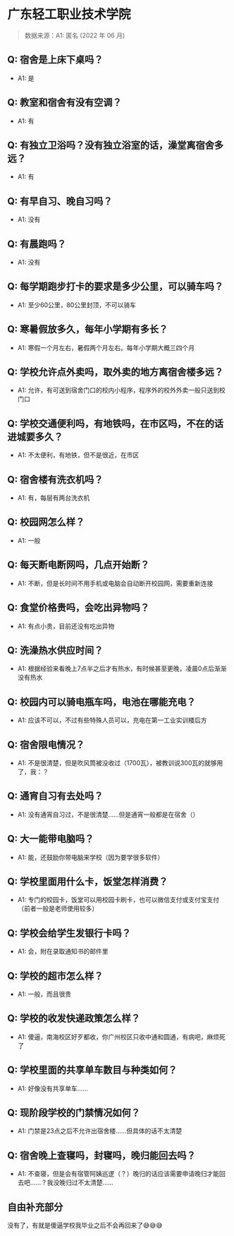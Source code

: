 # 广东轻工职业技术学院

> 数据来源：A1: 匿名 (2022 年 06 月)

## Q: 宿舍是上床下桌吗？

- A1: 是

## Q: 教室和宿舍有没有空调？

- A1: 有

## Q: 有独立卫浴吗？没有独立浴室的话，澡堂离宿舍多远？

- A1: 有

## Q: 有早自习、晚自习吗？

- A1: 没有

## Q: 有晨跑吗？

- A1: 没有

## Q: 每学期跑步打卡的要求是多少公里，可以骑车吗？

- A1: 至少60公里，80公里封顶，不可以骑车

## Q: 寒暑假放多久，每年小学期有多长？

- A1: 寒假一个月左右，暑假两个月左右。每年小学期大概三四个月

## Q: 学校允许点外卖吗，取外卖的地方离宿舍楼多远？

- A1: 允许，有可送到宿舍门口的校内小程序，程序外的校外外卖一般只送到校门口

## Q: 学校交通便利吗，有地铁吗，在市区吗，不在的话进城要多久？

- A1: 不太便利，有地铁，但不是很近，在市区

## Q: 宿舍楼有洗衣机吗？

- A1: 有，每层有两台洗衣机

## Q: 校园网怎么样？

- A1: 一般

## Q: 每天断电断网吗，几点开始断？

- A1: 不断，但是长时间不用手机或电脑会自动断开校园网，需要重新连接

## Q: 食堂价格贵吗，会吃出异物吗？

- A1: 有点小贵，目前还没有吃出异物

## Q: 洗澡热水供应时间？

- A1: 根据经验来看晚上7点半之后才有热水，有时候甚至更晚，凌晨0点后渐渐没有热水

## Q: 校园内可以骑电瓶车吗，电池在哪能充电？

- A1: 应该不可以，不过有些特殊人员可以，充电在第一工业实训楼后方

## Q: 宿舍限电情况？

- A1: 不是很清楚，但是吹风筒被没收过（1700瓦），被教训说300瓦的就够用了，我：？

## Q: 通宵自习有去处吗？

- A1: 没有通宵自习过，不是很清楚……但是通宵一般都是在宿舍（）

## Q: 大一能带电脑吗？

- A1: 能，还鼓励你带电脑来学校（因为要学很多软件）

## Q: 学校里面用什么卡，饭堂怎样消费？

- A1: 专门的校园卡，饭堂可以用校园卡刷卡，也可以微信支付或支付宝支付（前者一般是老师使用较多）

## Q: 学校会给学生发银行卡吗？

- A1: 会，附在录取通知书的邮件里

## Q: 学校的超市怎么样？

- A1: 一般，而且很贵

## Q: 学校的收发快递政策怎么样？

- A1: 傻逼，南海校区好歹都收，你广州校区只收中通和圆通，有病吧，麻烦死了

## Q: 学校里面的共享单车数目与种类如何？

- A1: 好像没有共享单车……

## Q: 现阶段学校的门禁情况如何？

- A1: 门禁是23点之后不允许出宿舍楼……但具体的话不太清楚

## Q: 宿舍晚上查寝吗，封寝吗，晚归能回去吗？

- A1: 不查寝，但是会有宿管阿姨巡逻（？）晚归的话应该需要申请晚归才能回去吧……？我没晚归过不太清楚……

## 自由补充部分

没有了，有就是傻逼学校我毕业之后不会再回来了😅😅😅